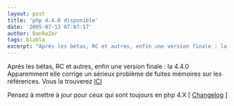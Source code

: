```yaml
---
layout: post
title: 'php 4.4.0 disponible'
date: '2005-07-13 07:07:17'
author: DanRaZor
tags: blabla
excerpt: "Aprés les bétas, RC et autres, enfin une version finale : la 4.4.0)     \nApparemment elle corrige un sérieux problème de fuites mémoires sur les références. Vous la trouverez [ICI](http://www.php.net/downloads.php#v4)  \n  \nPensez à mettre à jour pour ceux qui sont toujours en php 4.X [ [Changelog](http://www.php.net/ChangeLog-4.php#4.4.0      …"
---
```


Aprés les bétas, RC et autres, enfin une version finale : la 4.4.0
Apparemment elle corrige un sérieux problème de fuites mémoires sur les références. Vous la trouverez [ICI](http://www.php.net/downloads.php#v4)

Pensez à mettre à jour pour ceux qui sont toujours en php 4.X [ [Changelog](http://www.php.net/ChangeLog-4.php#4.4.0) ]
